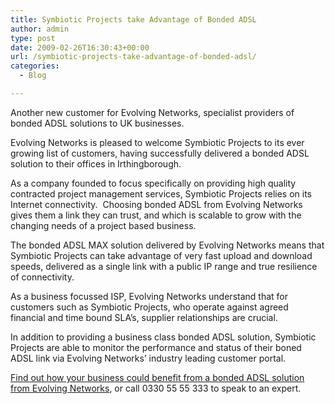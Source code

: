 ```yaml
---
title: Symbiotic Projects take Advantage of Bonded ADSL
author: admin
type: post
date: 2009-02-26T16:30:43+00:00
url: /symbiotic-projects-take-advantage-of-bonded-adsl/
categories:
  - Blog

---
```

Another new customer for Evolving Networks, specialist providers of bonded ADSL solutions to UK businesses.

Evolving Networks is pleased to welcome Symbiotic Projects to its ever growing list of customers, having successfully delivered a bonded ADSL solution to their offices in Irthingborough.

As a company founded to focus specifically on providing high quality contracted project management services, Symbiotic Projects relies on its Internet connectivity.  Choosing bonded ADSL from Evolving Networks gives them a link they can trust, and which is scalable to grow with the changing needs of a project based business.

The bonded ADSL MAX solution delivered by Evolving Networks means that Symbiotic Projects can take advantage of very fast upload and download speeds, delivered as a single link with a public IP range and true resilience of connectivity.

As a business focussed ISP, Evolving Networks understand that for customers such as Symbiotic Projects, who operate against agreed financial and time bound SLA’s, supplier relationships are crucial.

In addition to providing a business class bonded ADSL solution, Symbiotic Projects are able to monitor the performance and status of their boned ADSL link via Evolving Networks’ industry leading customer portal.

<a title="Contact Evolving Networks - The Bonded ADSL Experts" href="/contact-us" target="_self">Find out how your business could benefit from a bonded ADSL solution from Evolving Networks</a>, or call 0330 55 55 333 to speak to an expert.